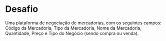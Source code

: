 # Desafio

Uma plataforma de negociação de mercadorias, com os seguintes
campos: Código da Mercadoria, Tipo da Mercadoria, Nome da Mercadoria, Quantidade, Preço e Tipo do Negócio (sendo compra ou venda).
